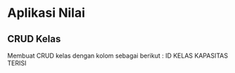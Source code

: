 # Aplikasi Nilai 
## CRUD Kelas
Membuat CRUD kelas dengan kolom sebagai berikut :
ID
KELAS
KAPASITAS
TERISI